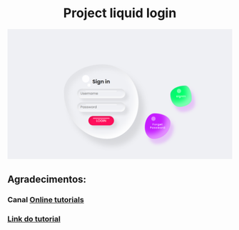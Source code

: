 <h1 align="center"> Project liquid login </h1>

![preview site](img-site.png)

## Agradecimentos:

### Canal [Online tutorials](https://www.youtube.com/@OnlineTutorialsYT) 

### [Link do tutorial](https://www.youtube.com/watch?v=u4kuVki1V20&t=978s)

